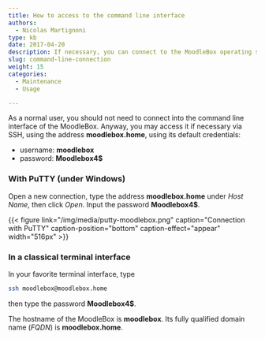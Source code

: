```yaml
---
title: How to access to the command line interface
authors:
  - Nicolas Martignoni
type: kb
date: 2017-04-20
description: If necessary, you can connect to the MoodleBox operating system via SSH
slug: command-line-connection
weight: 15
categories:
  - Maintenance
  - Usage

---
```

As a normal user, you should not need to connect into the command line interface of the MoodleBox. Anyway, you may access it if necessary via SSH, using the address __moodlebox.home__, using its default credentials:

  * username: __moodlebox__
  * password: __Moodlebox4$__

### With PuTTY (under Windows)

Open a new connection, type the address __moodlebox.home__ under _Host Name_, then click _Open_. Input the password __Moodlebox4$__.

{{< figure link="/img/media/putty-moodlebox.png" caption="Connection with PuTTY" caption-position="bottom" caption-effect="appear" width="516px" >}}

### In a classical terminal interface

In your favorite terminal interface, type

```bash
ssh moodlebox@moodlebox.home
```

then type the password __Moodlebox4$__.

The hostname of the MoodleBox is __moodlebox__. Its fully qualified domain name (_FQDN_) is __moodlebox.home__.
